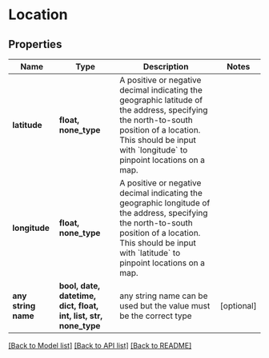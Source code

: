# Location


## Properties
Name | Type | Description | Notes
------------ | ------------- | ------------- | -------------
**latitude** | **float, none_type** | A positive or negative decimal indicating the geographic latitude of the address, specifying the north-to-south position of a location. This should be input with &#x60;longitude&#x60; to pinpoint locations on a map.  | 
**longitude** | **float, none_type** | A positive or negative decimal indicating the geographic longitude of the address, specifying the north-to-south position of a location. This should be input with &#x60;latitude&#x60; to pinpoint locations on a map.  | 
**any string name** | **bool, date, datetime, dict, float, int, list, str, none_type** | any string name can be used but the value must be the correct type | [optional]

[[Back to Model list]](../README.md#documentation-for-models) [[Back to API list]](../README.md#documentation-for-api-endpoints) [[Back to README]](../README.md)



